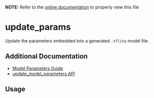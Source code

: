 __NOTE:__ Refer to the [online documentation](https://siliconlabs.github.io/mltk) to properly view this file
# update_params
Update the parameters embedded into a generated `.tflite` model file.

## Additional Documentation

- [Model Parameters Guide](../guides/model_parameters.md)
- [update_model_parameters API](https://siliconlabs.github.io/mltk/docs/python_api/operations/update_model_parameters.html)


## Usage

```{include} ./update_params_cli_help.md
```